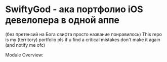 # SwiftyGod - ака портфолио iOS девелопера в одной аппе 
(без претензий на Бога свифта просто название понравилось)
This repo is my (territory) portfolio pls if u find a critical mistakes don't make it again (and notify me ofc)

Module Overview:
